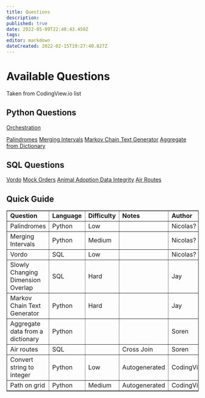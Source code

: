 ```yaml
---
title: Questions
description: 
published: true
date: 2022-05-09T22:48:43.450Z
tags: 
editor: markdown
dateCreated: 2022-02-15T19:27:40.827Z
---
```


# Available Questions

Taken from CodingView.io list

## Python Questions

[Orchestration](/technical-interviewing/question-bank/orchestration)

[Palindromes](/technical-interviewing/question-bank/palindromes)
[Merging Intervals](/technical-interviewing/question-bank/merging-intervals)
[Markov Chain Text Generator](/technical-interviewing/question-bank/markov-chain)
[Aggregate from Dictionary](/technical-interviewing/question-bank/dict-aggregate)

## SQL Questions

[Vordo](/technical-interviewing/question-bank/vordo)
[Mock Orders](/technical-interviewing/question-bank/mock-orders)
[Animal Adoption Data Integrity](/technical-interviewing/question-bank/animal-adoption)
[Air Routes](/technical-interviewing/question-bank/air-routes)

## Quick Guide
<table border=1>
  <tr>
   <td><strong>Question</strong>
   </td>
   <td><strong>Language</strong>
   </td>
   <td><strong>Difficulty</strong>
   </td>
   <td><strong>Notes</strong>
   </td>
   <td><strong>Author</strong>
   </td>
  </tr>
  <tr>
   <td> 
     Palindromes
   </td>
   <td>Python
   </td>
   <td>Low
   </td>
   <td>
   </td>
   <td>Nicolas?
   </td>
  </tr>
  <tr>
   <td>Merging Intervals
   </td>
   <td>Python
   </td>
   <td>Medium
   </td>
   <td>
   </td>
   <td>Nicolas?
   </td>
  </tr>
  <tr>
   <td>Vordo
   </td>
   <td>SQL
   </td>
   <td>Low
   </td>
   <td>
   </td>
   <td>Nicolas?
   </td>
  </tr>
  <tr>
   <td>Slowly Changing Dimension Overlap 
   </td>
   <td>SQL
   </td>
   <td>Hard
   </td>
   <td>
   </td>
   <td>Jay
   </td>
  </tr>
  <tr>
   <td>Markov Chain Text Generator
   </td>
   <td>Python
   </td>
   <td>Hard
   </td>
   <td>
   </td>
   <td>Jay
   </td>
  </tr>
  <tr>
   <td>Aggregate data from a dictionary
   </td>
   <td>Python
   </td>
   <td>
   </td>
   <td>
   </td>
   <td>Soren
   </td>
  </tr>
  <tr>
   <td>Air routes
   </td>
   <td>SQL
   </td>
   <td>
   </td>
   <td>Cross Join
   </td>
   <td>Soren
   </td>
  </tr>
  <tr>
   <td>Convert string to integer
   </td>
   <td>Python
   </td>
   <td>Low
   </td>
   <td>Autogenerated 
   </td>
   <td>CodingView.io
   </td>
  </tr>
  <tr>
   <td>Path on grid 
   </td>
   <td>Python
   </td>
   <td>Medium
   </td>
   <td>Autogenerated
   </td>
   <td>CodingView.io
   </td>
  </tr>
</table>
